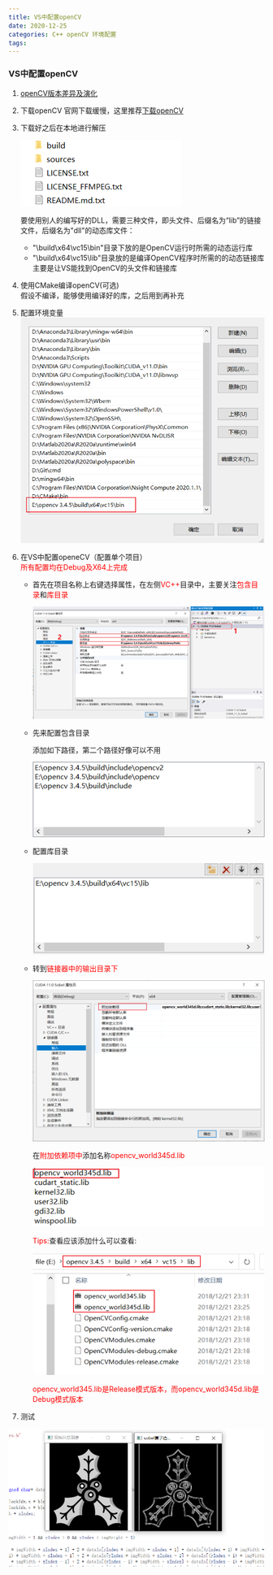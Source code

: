 ```yaml
---
title: VS中配置openCV
date: 2020-12-25
categories: C++ openCV 环境配置
tags:
---
```


### VS中配置openCV

1. [openCV版本差异及演化](https://www.cnblogs.com/shine-lee/p/9884551.html)

2. 下载openCV
   官网下载缓慢，这里推荐[下载openCV](https://zh.osdn.net/projects/sfnet_opencvlibrary/releases/)

3. 下载好之后在本地进行解压

   ![解压](/assets/2020-12-25/01.png)

   要使用别人的编写好的DLL，需要三种文件，即头文件、后缀名为“lib”的链接文件，后缀名为"dll"的动态库文件：
   - "\build\x64\vc15\bin"目录下放的是OpenCV运行时所需的动态运行库
   - "\build\x64\vc15\lib"目录放的是编译OpenCV程序时所需的的动态链接库
   主要是让VS能找到OpenCV的头文件和链接库

4. 使用CMake编译openCV(可选)  
   假设不编译，能够使用编译好的库，之后用到再补充

5. 配置环境变量  
   ![环境变量](\assets\2020-12-25\02.png)

6. 在VS中配置openeCV（配置单个项目）  
   <font color="red">所有配置均在Debug及X64上完成</font>  
   
   - 首先在项目名称上右键选择属性，在左侧<font color="red">VC++</font>目录中，主要关注<font color="red">包含目录</font>和<font color="red">库目录</font>  

     ![VS配置01](\assets\2020-12-25\03.png)  

   - 先来配置包含目录  

     添加如下路径，第二个路径好像可以不用  

     ![VS配置02](\assets\2020-12-25\04.png)  

   - 配置库目录  

     ![VS配置03](\assets\2020-12-25\05.png)  

   - 转到<font color="red">链接器中的输出目录下</font>  

     ![VS配置04](\assets\2020-12-25\06.png)  

     在<font color="red">附加依赖项中</font>添加名称<font color="red">opencv_world345d.lib</font>  

     ![VS配置05](\assets\2020-12-25\07.png)  

     <font color="red">Tips:</font>查看应该添加什么可以查看:  

     ![VS配置06](\assets\2020-12-25\08.png)  

     <font color="red">opencv_world345.lib是Release模式版本，而opencv_world345d.lib是Debug模式版本</font>

7. 测试  

![测试](\assets\2020-12-25\09.png)





